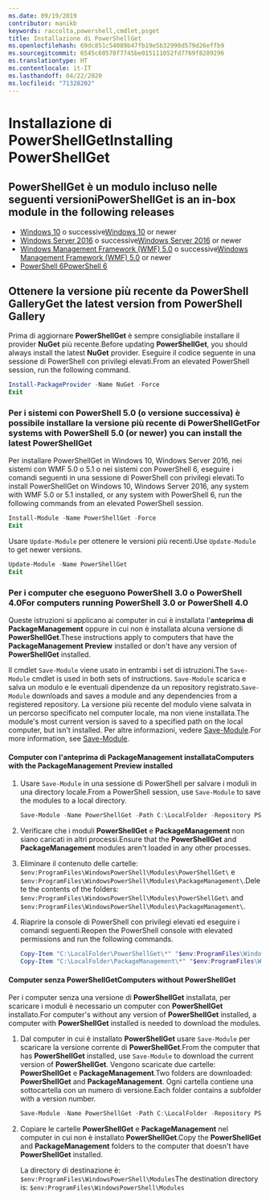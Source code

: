 ```yaml
---
ms.date: 09/19/2019
contributor: manikb
keywords: raccolta,powershell,cmdlet,psget
title: Installazione di PowerShellGet
ms.openlocfilehash: 69dc851c54089b47fb19e5b32990d579d26effb9
ms.sourcegitcommit: 6545c60578f7745be015111052fd7769f8289296
ms.translationtype: HT
ms.contentlocale: it-IT
ms.lasthandoff: 04/22/2020
ms.locfileid: "71328202"
---
```

# <a name="installing-powershellget"></a><span data-ttu-id="0c3de-103">Installazione di PowerShellGet</span><span class="sxs-lookup"><span data-stu-id="0c3de-103">Installing PowerShellGet</span></span>

## <a name="powershellget-is-an-in-box-module-in-the-following-releases"></a><span data-ttu-id="0c3de-104">PowerShellGet è un modulo incluso nelle seguenti versioni</span><span class="sxs-lookup"><span data-stu-id="0c3de-104">PowerShellGet is an in-box module in the following releases</span></span>

- <span data-ttu-id="0c3de-105">[Windows 10](https://www.microsoft.com/windows) o successive</span><span class="sxs-lookup"><span data-stu-id="0c3de-105">[Windows 10](https://www.microsoft.com/windows) or newer</span></span>
- <span data-ttu-id="0c3de-106">[Windows Server 2016](/windows-server/windows-server) o successive</span><span class="sxs-lookup"><span data-stu-id="0c3de-106">[Windows Server 2016](/windows-server/windows-server) or newer</span></span>
- <span data-ttu-id="0c3de-107">[Windows Management Framework (WMF) 5.0](https://www.microsoft.com/download/details.aspx?id=50395) o successive</span><span class="sxs-lookup"><span data-stu-id="0c3de-107">[Windows Management Framework (WMF) 5.0](https://www.microsoft.com/download/details.aspx?id=50395) or newer</span></span>
- [<span data-ttu-id="0c3de-108">PowerShell 6</span><span class="sxs-lookup"><span data-stu-id="0c3de-108">PowerShell 6</span></span>](https://github.com/PowerShell/PowerShell/releases)

## <a name="get-the-latest-version-from-powershell-gallery"></a><span data-ttu-id="0c3de-109">Ottenere la versione più recente da PowerShell Gallery</span><span class="sxs-lookup"><span data-stu-id="0c3de-109">Get the latest version from PowerShell Gallery</span></span>

<span data-ttu-id="0c3de-110">Prima di aggiornare **PowerShellGet** è sempre consigliabile installare il provider **NuGet** più recente.</span><span class="sxs-lookup"><span data-stu-id="0c3de-110">Before updating **PowerShellGet**, you should always install the latest **NuGet** provider.</span></span> <span data-ttu-id="0c3de-111">Eseguire il codice seguente in una sessione di PowerShell con privilegi elevati.</span><span class="sxs-lookup"><span data-stu-id="0c3de-111">From an elevated PowerShell session, run the following command.</span></span>

```powershell
Install-PackageProvider -Name NuGet -Force
Exit
```

### <a name="for-systems-with-powershell-50-or-newer-you-can-install-the-latest-powershellget"></a><span data-ttu-id="0c3de-112">Per i sistemi con PowerShell 5.0 (o versione successiva) è possibile installare la versione più recente di PowerShellGet</span><span class="sxs-lookup"><span data-stu-id="0c3de-112">For systems with PowerShell 5.0 (or newer) you can install the latest PowerShellGet</span></span>

<span data-ttu-id="0c3de-113">Per installare PowerShellGet in Windows 10, Windows Server 2016, nei sistemi con WMF 5.0 o 5.1 o nei sistemi con PowerShell 6, eseguire i comandi seguenti in una sessione di PowerShell con privilegi elevati.</span><span class="sxs-lookup"><span data-stu-id="0c3de-113">To install PowerShellGet on Windows 10, Windows Server 2016, any system with WMF 5.0 or 5.1 installed, or any system with PowerShell 6, run the following commands from an elevated PowerShell session.</span></span>

```powershell
Install-Module -Name PowerShellGet -Force
Exit
```

<span data-ttu-id="0c3de-114">Usare `Update-Module` per ottenere le versioni più recenti.</span><span class="sxs-lookup"><span data-stu-id="0c3de-114">Use `Update-Module` to get newer versions.</span></span>

```powershell
Update-Module -Name PowerShellGet
Exit
```

### <a name="for-computers-running-powershell-30-or-powershell-40"></a><span data-ttu-id="0c3de-115">Per i computer che eseguono PowerShell 3.0 o PowerShell 4.0</span><span class="sxs-lookup"><span data-stu-id="0c3de-115">For computers running PowerShell 3.0 or PowerShell 4.0</span></span>

<span data-ttu-id="0c3de-116">Queste istruzioni si applicano ai computer in cui è installata l'**anteprima di PackageManagement** oppure in cui non è installata alcuna versione di **PowerShellGet**.</span><span class="sxs-lookup"><span data-stu-id="0c3de-116">These instructions apply to computers that have the **PackageManagement Preview** installed or don't have any version of **PowerShellGet** installed.</span></span>

<span data-ttu-id="0c3de-117">Il cmdlet `Save-Module` viene usato in entrambi i set di istruzioni.</span><span class="sxs-lookup"><span data-stu-id="0c3de-117">The `Save-Module` cmdlet is used in both sets of instructions.</span></span> <span data-ttu-id="0c3de-118">`Save-Module` scarica e salva un modulo e le eventuali dipendenze da un repository registrato.</span><span class="sxs-lookup"><span data-stu-id="0c3de-118">`Save-Module` downloads and saves a module and any dependencies from a registered repository.</span></span> <span data-ttu-id="0c3de-119">La versione più recente del modulo viene salvata in un percorso specificato nel computer locale, ma non viene installata.</span><span class="sxs-lookup"><span data-stu-id="0c3de-119">The module's most current version is saved to a specified path on the local computer, but isn't installed.</span></span> <span data-ttu-id="0c3de-120">Per altre informazioni, vedere [Save-Module](/powershell/module/PowershellGet/Save-Module).</span><span class="sxs-lookup"><span data-stu-id="0c3de-120">For more information, see [Save-Module](/powershell/module/PowershellGet/Save-Module).</span></span>

#### <a name="computers-with-the-packagemanagement-preview-installed"></a><span data-ttu-id="0c3de-121">Computer con l'anteprima di PackageManagement installata</span><span class="sxs-lookup"><span data-stu-id="0c3de-121">Computers with the PackageManagement Preview installed</span></span>

1. <span data-ttu-id="0c3de-122">Usare `Save-Module` in una sessione di PowerShell per salvare i moduli in una directory locale.</span><span class="sxs-lookup"><span data-stu-id="0c3de-122">From a PowerShell session, use `Save-Module` to save the modules to a local directory.</span></span>

   ```powershell
   Save-Module -Name PowerShellGet -Path C:\LocalFolder -Repository PSGallery
   ```

1. <span data-ttu-id="0c3de-123">Verificare che i moduli **PowerShellGet** e **PackageManagement** non siano caricati in altri processi.</span><span class="sxs-lookup"><span data-stu-id="0c3de-123">Ensure that the **PowerShellGet** and **PackageManagement** modules aren't loaded in any other processes.</span></span>
1. <span data-ttu-id="0c3de-124">Eliminare il contenuto delle cartelle: `$env:ProgramFiles\WindowsPowerShell\Modules\PowerShellGet\` e `$env:ProgramFiles\WindowsPowerShell\Modules\PackageManagement\`.</span><span class="sxs-lookup"><span data-stu-id="0c3de-124">Delete the contents of the folders: `$env:ProgramFiles\WindowsPowerShell\Modules\PowerShellGet\` and `$env:ProgramFiles\WindowsPowerShell\Modules\PackageManagement\`.</span></span>
1. <span data-ttu-id="0c3de-125">Riaprire la console di PowerShell con privilegi elevati ed eseguire i comandi seguenti.</span><span class="sxs-lookup"><span data-stu-id="0c3de-125">Reopen the PowerShell console with elevated permissions and run the following commands.</span></span>

   ```powershell
   Copy-Item "C:\LocalFolder\PowerShellGet\*" "$env:ProgramFiles\WindowsPowerShell\Modules\PowerShellGet\" -Recurse -Force
   Copy-Item "C:\LocalFolder\PackageManagement\*" "$env:ProgramFiles\WindowsPowerShell\Modules\PackageManagement\" -Recurse -Force
   ```

#### <a name="computers-without-powershellget"></a><span data-ttu-id="0c3de-126">Computer senza PowerShellGet</span><span class="sxs-lookup"><span data-stu-id="0c3de-126">Computers without PowerShellGet</span></span>

<span data-ttu-id="0c3de-127">Per i computer senza una versione di **PowerShellGet** installata, per scaricare i moduli è necessario un computer con **PowerShellGet** installato.</span><span class="sxs-lookup"><span data-stu-id="0c3de-127">For computer's without any version of **PowerShellGet** installed, a computer with **PowerShellGet** installed is needed to download the modules.</span></span>

1. <span data-ttu-id="0c3de-128">Dal computer in cui è installato **PowerShellGet** usare `Save-Module` per scaricare la versione corrente di **PowerShellGet**.</span><span class="sxs-lookup"><span data-stu-id="0c3de-128">From the computer that has **PowerShellGet** installed, use `Save-Module` to download the current version of **PowerShellGet**.</span></span> <span data-ttu-id="0c3de-129">Vengono scaricate due cartelle: **PowerShellGet** e **PackageManagement**.</span><span class="sxs-lookup"><span data-stu-id="0c3de-129">Two folders are downloaded: **PowerShellGet** and **PackageManagement**.</span></span> <span data-ttu-id="0c3de-130">Ogni cartella contiene una sottocartella con un numero di versione.</span><span class="sxs-lookup"><span data-stu-id="0c3de-130">Each folder contains a subfolder with a version number.</span></span>

   ```powershell
   Save-Module -Name PowerShellGet -Path C:\LocalFolder -Repository PSGallery
   ```

1. <span data-ttu-id="0c3de-131">Copiare le cartelle **PowerShellGet** e **PackageManagement** nel computer in cui non è installato **PowerShellGet**.</span><span class="sxs-lookup"><span data-stu-id="0c3de-131">Copy the **PowerShellGet** and **PackageManagement** folders to the computer that doesn't have **PowerShellGet** installed.</span></span>

   <span data-ttu-id="0c3de-132">La directory di destinazione è: `$env:ProgramFiles\WindowsPowerShell\Modules`</span><span class="sxs-lookup"><span data-stu-id="0c3de-132">The destination directory is: `$env:ProgramFiles\WindowsPowerShell\Modules`</span></span>
